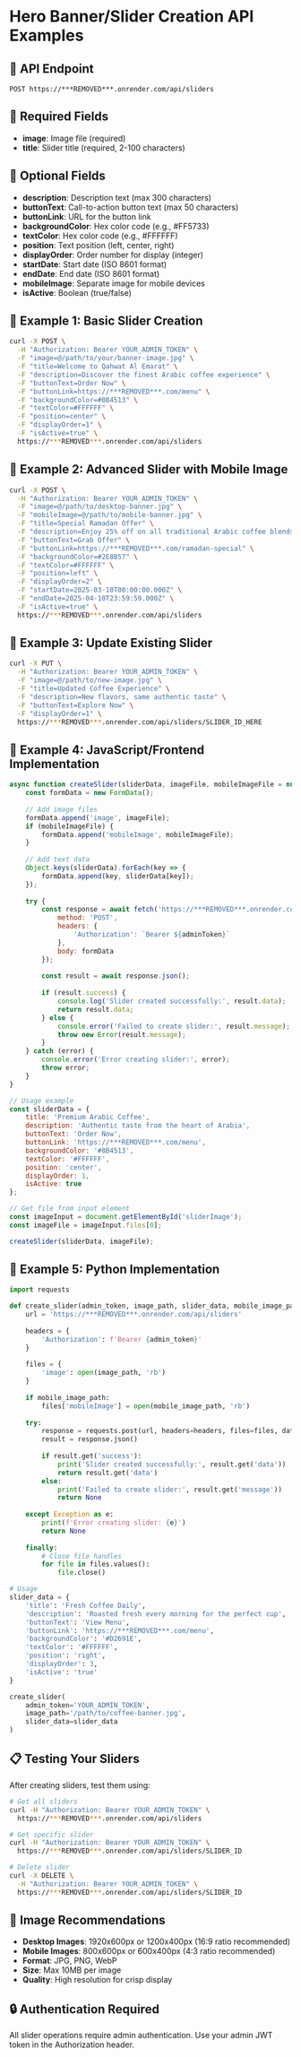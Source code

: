 # Hero Banner/Slider Creation API Examples

## 🎯 **API Endpoint**
```
POST https://***REMOVED***.onrender.com/api/sliders
```

## 📝 **Required Fields**
- **image**: Image file (required)
- **title**: Slider title (required, 2-100 characters)

## 🔧 **Optional Fields**
- **description**: Description text (max 300 characters)
- **buttonText**: Call-to-action button text (max 50 characters)
- **buttonLink**: URL for the button link
- **backgroundColor**: Hex color code (e.g., #FF5733)
- **textColor**: Hex color code (e.g., #FFFFFF)
- **position**: Text position (left, center, right)
- **displayOrder**: Order number for display (integer)
- **startDate**: Start date (ISO 8601 format)
- **endDate**: End date (ISO 8601 format)
- **mobileImage**: Separate image for mobile devices
- **isActive**: Boolean (true/false)

## 🚀 **Example 1: Basic Slider Creation**

```bash
curl -X POST \
  -H "Authorization: Bearer YOUR_ADMIN_TOKEN" \
  -F "image=@/path/to/your/banner-image.jpg" \
  -F "title=Welcome to Qahwat Al Emarat" \
  -F "description=Discover the finest Arabic coffee experience" \
  -F "buttonText=Order Now" \
  -F "buttonLink=https://***REMOVED***.com/menu" \
  -F "backgroundColor=#8B4513" \
  -F "textColor=#FFFFFF" \
  -F "position=center" \
  -F "displayOrder=1" \
  -F "isActive=true" \
  https://***REMOVED***.onrender.com/api/sliders
```

## 🎨 **Example 2: Advanced Slider with Mobile Image**

```bash
curl -X POST \
  -H "Authorization: Bearer YOUR_ADMIN_TOKEN" \
  -F "image=@/path/to/desktop-banner.jpg" \
  -F "mobileImage=@/path/to/mobile-banner.jpg" \
  -F "title=Special Ramadan Offer" \
  -F "description=Enjoy 25% off on all traditional Arabic coffee blends during Ramadan" \
  -F "buttonText=Grab Offer" \
  -F "buttonLink=https://***REMOVED***.com/ramadan-special" \
  -F "backgroundColor=#2E8B57" \
  -F "textColor=#FFFFFF" \
  -F "position=left" \
  -F "displayOrder=2" \
  -F "startDate=2025-03-10T00:00:00.000Z" \
  -F "endDate=2025-04-10T23:59:59.000Z" \
  -F "isActive=true" \
  https://***REMOVED***.onrender.com/api/sliders
```

## 🔄 **Example 3: Update Existing Slider**

```bash
curl -X PUT \
  -H "Authorization: Bearer YOUR_ADMIN_TOKEN" \
  -F "image=@/path/to/new-image.jpg" \
  -F "title=Updated Coffee Experience" \
  -F "description=New flavors, same authentic taste" \
  -F "buttonText=Explore Now" \
  -F "displayOrder=1" \
  https://***REMOVED***.onrender.com/api/sliders/SLIDER_ID_HERE
```

## 📱 **Example 4: JavaScript/Frontend Implementation**

```javascript
async function createSlider(sliderData, imageFile, mobileImageFile = null) {
    const formData = new FormData();
    
    // Add image files
    formData.append('image', imageFile);
    if (mobileImageFile) {
        formData.append('mobileImage', mobileImageFile);
    }
    
    // Add text data
    Object.keys(sliderData).forEach(key => {
        formData.append(key, sliderData[key]);
    });
    
    try {
        const response = await fetch('https://***REMOVED***.onrender.com/api/sliders', {
            method: 'POST',
            headers: {
                'Authorization': `Bearer ${adminToken}`
            },
            body: formData
        });
        
        const result = await response.json();
        
        if (result.success) {
            console.log('Slider created successfully:', result.data);
            return result.data;
        } else {
            console.error('Failed to create slider:', result.message);
            throw new Error(result.message);
        }
    } catch (error) {
        console.error('Error creating slider:', error);
        throw error;
    }
}

// Usage example
const sliderData = {
    title: 'Premium Arabic Coffee',
    description: 'Authentic taste from the heart of Arabia',
    buttonText: 'Order Now',
    buttonLink: 'https://***REMOVED***.com/menu',
    backgroundColor: '#8B4513',
    textColor: '#FFFFFF',
    position: 'center',
    displayOrder: 1,
    isActive: true
};

// Get file from input element
const imageInput = document.getElementById('sliderImage');
const imageFile = imageInput.files[0];

createSlider(sliderData, imageFile);
```

## 🎯 **Example 5: Python Implementation**

```python
import requests

def create_slider(admin_token, image_path, slider_data, mobile_image_path=None):
    url = 'https://***REMOVED***.onrender.com/api/sliders'
    
    headers = {
        'Authorization': f'Bearer {admin_token}'
    }
    
    files = {
        'image': open(image_path, 'rb')
    }
    
    if mobile_image_path:
        files['mobileImage'] = open(mobile_image_path, 'rb')
    
    try:
        response = requests.post(url, headers=headers, files=files, data=slider_data)
        result = response.json()
        
        if result.get('success'):
            print('Slider created successfully:', result.get('data'))
            return result.get('data')
        else:
            print('Failed to create slider:', result.get('message'))
            return None
            
    except Exception as e:
        print(f'Error creating slider: {e}')
        return None
    
    finally:
        # Close file handles
        for file in files.values():
            file.close()

# Usage
slider_data = {
    'title': 'Fresh Coffee Daily',
    'description': 'Roasted fresh every morning for the perfect cup',
    'buttonText': 'View Menu',
    'buttonLink': 'https://***REMOVED***.com/menu',
    'backgroundColor': '#D2691E',
    'textColor': '#FFFFFF',
    'position': 'right',
    'displayOrder': 3,
    'isActive': 'true'
}

create_slider(
    admin_token='YOUR_ADMIN_TOKEN',
    image_path='/path/to/coffee-banner.jpg',
    slider_data=slider_data
)
```

## 📋 **Testing Your Sliders**

After creating sliders, test them using:

```bash
# Get all sliders
curl -H "Authorization: Bearer YOUR_ADMIN_TOKEN" \
  https://***REMOVED***.onrender.com/api/sliders

# Get specific slider
curl -H "Authorization: Bearer YOUR_ADMIN_TOKEN" \
  https://***REMOVED***.onrender.com/api/sliders/SLIDER_ID

# Delete slider
curl -X DELETE \
  -H "Authorization: Bearer YOUR_ADMIN_TOKEN" \
  https://***REMOVED***.onrender.com/api/sliders/SLIDER_ID
```

## 🎨 **Image Recommendations**

- **Desktop Images**: 1920x600px or 1200x400px (16:9 ratio recommended)
- **Mobile Images**: 800x600px or 600x400px (4:3 ratio recommended)
- **Format**: JPG, PNG, WebP
- **Size**: Max 10MB per image
- **Quality**: High resolution for crisp display

## 🔒 **Authentication Required**

All slider operations require admin authentication. Use your admin JWT token in the Authorization header.
